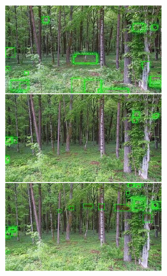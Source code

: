 ![20200525-141254-144259](in/20200525/20200525-141254-144259_0_.jpg)
![20200525-144304-151309](in/20200525/20200525-144304-151309_0_.jpg)
![20200525-151314-154319](in/20200525/20200525-151314-154319_0_.jpg)
